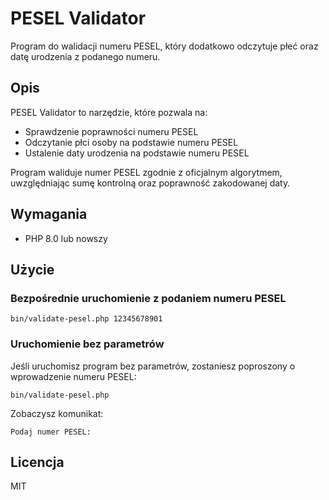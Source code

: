 # PESEL Validator

Program do walidacji numeru PESEL, który dodatkowo odczytuje płeć oraz datę urodzenia z podanego numeru.

## Opis

PESEL Validator to narzędzie, które pozwala na:
- Sprawdzenie poprawności numeru PESEL
- Odczytanie płci osoby na podstawie numeru PESEL
- Ustalenie daty urodzenia na podstawie numeru PESEL

Program waliduje numer PESEL zgodnie z oficjalnym algorytmem, uwzględniając sumę kontrolną oraz poprawność zakodowanej daty.

## Wymagania

- PHP 8.0 lub nowszy

## Użycie

### Bezpośrednie uruchomienie z podaniem numeru PESEL

```
bin/validate-pesel.php 12345678901
```

### Uruchomienie bez parametrów

Jeśli uruchomisz program bez parametrów, zostaniesz poproszony o wprowadzenie numeru PESEL:

```
bin/validate-pesel.php
```

Zobaczysz komunikat:
```
Podaj numer PESEL:
```

## Licencja

MIT
